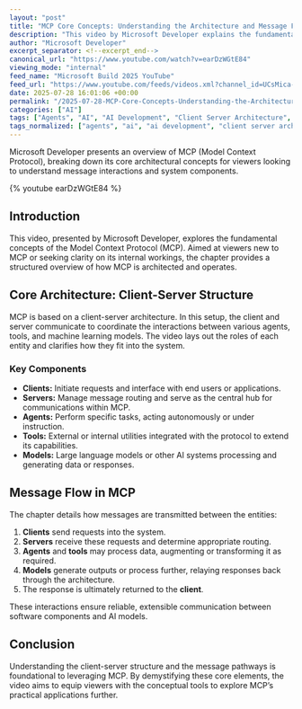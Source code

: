```yaml
---
layout: "post"
title: "MCP Core Concepts: Understanding the Architecture and Message Flow"
description: "This video by Microsoft Developer explains the fundamental architecture of the Model Context Protocol (MCP). It covers the client-server structure, introduces essential components, and details how messages interact between agents, tools, and models within MCP."
author: "Microsoft Developer"
excerpt_separator: <!--excerpt_end-->
canonical_url: "https://www.youtube.com/watch?v=earDzWGtE84"
viewing_mode: "internal"
feed_name: "Microsoft Build 2025 YouTube"
feed_url: "https://www.youtube.com/feeds/videos.xml?channel_id=UCsMica-v34Irf9KVTh6xx-g"
date: 2025-07-28 16:01:06 +00:00
permalink: "/2025-07-28-MCP-Core-Concepts-Understanding-the-Architecture-and-Message-Flow.html"
categories: ["AI"]
tags: ["Agents", "AI", "AI Development", "Client Server Architecture", "MCP", "Message Flow", "Microsoft Developer", "Model Context Protocol", "Models", "Protocol Architecture", "Tools", "Videos"]
tags_normalized: ["agents", "ai", "ai development", "client server architecture", "mcp", "message flow", "microsoft developer", "model context protocol", "models", "protocol architecture", "tools", "videos"]
---
```


Microsoft Developer presents an overview of MCP (Model Context Protocol), breaking down its core architectural concepts for viewers looking to understand message interactions and system components.<!--excerpt_end-->

{% youtube earDzWGtE84 %}

## Introduction

This video, presented by Microsoft Developer, explores the fundamental concepts of the Model Context Protocol (MCP). Aimed at viewers new to MCP or seeking clarity on its internal workings, the chapter provides a structured overview of how MCP is architected and operates.

## Core Architecture: Client-Server Structure

MCP is based on a client-server architecture. In this setup, the client and server communicate to coordinate the interactions between various agents, tools, and machine learning models. The video lays out the roles of each entity and clarifies how they fit into the system.

### Key Components

- **Clients:** Initiate requests and interface with end users or applications.
- **Servers:** Manage message routing and serve as the central hub for communications within MCP.
- **Agents:** Perform specific tasks, acting autonomously or under instruction.
- **Tools:** External or internal utilities integrated with the protocol to extend its capabilities.
- **Models:** Large language models or other AI systems processing and generating data or responses.

## Message Flow in MCP

The chapter details how messages are transmitted between the entities:

1. **Clients** send requests into the system.
2. **Servers** receive these requests and determine appropriate routing.
3. **Agents** and **tools** may process data, augmenting or transforming it as required.
4. **Models** generate outputs or process further, relaying responses back through the architecture.
5. The response is ultimately returned to the **client**.

These interactions ensure reliable, extensible communication between software components and AI models.

## Conclusion

Understanding the client-server structure and the message pathways is foundational to leveraging MCP. By demystifying these core elements, the video aims to equip viewers with the conceptual tools to explore MCP’s practical applications further.

